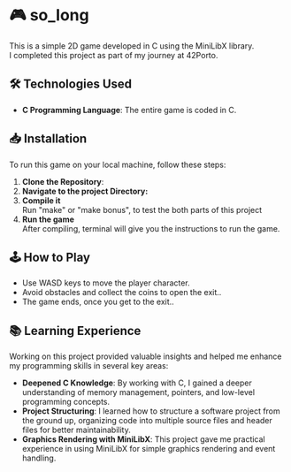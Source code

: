 # 🎮 so_long

This is a simple 2D game developed in C using the MiniLibX library. <br>
I completed this project as part of my journey at 42Porto.

## 🛠️ Technologies Used

- **C Programming Language**: The entire game is coded in C.

## 📥 Installation

To run this game on your local machine, follow these steps:

1. **Clone the Repository**:
2. **Navigate to the project Directory:**
3. **Compile it**<br>
   Run "make" or "make bonus", to test the both parts of this project
3. **Run the game**<br>
   After compiling, terminal will give you the instructions to run the game.

## 🕹️ How to Play

- Use WASD keys to move the player character.<br>
- Avoid obstacles and collect the coins to open the exit..<br>
- The game ends, once you get to the exit..<br>

## 📚 Learning Experience

Working on this project provided valuable insights and helped me enhance my programming skills in several key areas:

- **Deepened C Knowledge**: By working with C, I gained a deeper understanding of memory management, pointers, and low-level programming concepts.
- **Project Structuring**: I learned how to structure a software project from the ground up, organizing code into multiple source files and header files for better maintainability.
- **Graphics Rendering with MiniLibX**: This project gave me practical experience in using MiniLibX for simple graphics rendering and event handling.

